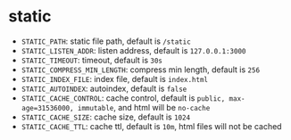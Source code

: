 # static

- `STATIC_PATH`: static file path, default is `/static`
- `STATIC_LISTEN_ADDR`: listen address, default is `127.0.0.1:3000`
- `STATIC_TIMEOUT`: timeout, default is `30s`
- `STATIC_COMPRESS_MIN_LENGTH`: compress min length, default is `256`
- `STATIC_INDEX_FILE`: index file, default is `index.html`
- `STATIC_AUTOINDEX`: autoindex, default is `false`
- `STATIC_CACHE_CONTROL`: cache control, default is `public, max-age=31536000, immutable`, and html will be `no-cache`
- `STATIC_CACHE_SIZE`: cache size, default is `1024`
- `STATIC_CACHE_TTL`: cache ttl, default is `10m`, html files will not be cached
